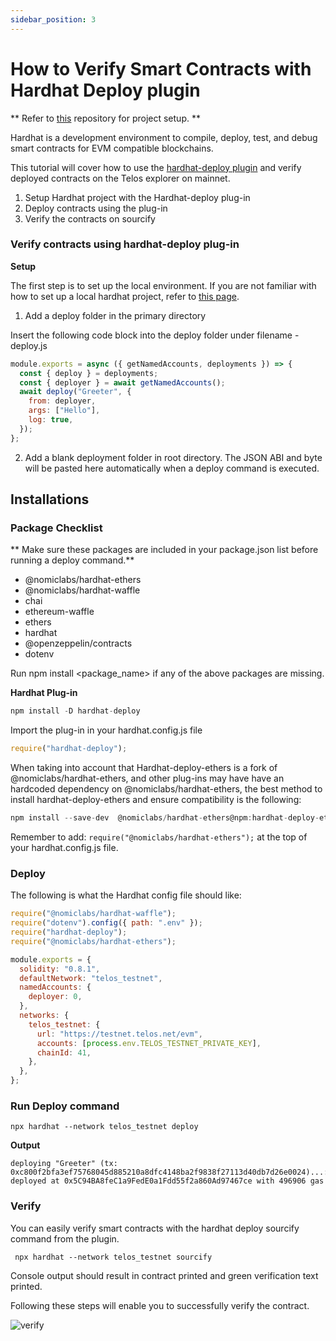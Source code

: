 ```yaml
---
sidebar_position: 3
---
```


# How to Verify Smart Contracts with Hardhat Deploy plugin

** Refer to [this](https://github.com/nathanduft44/telos_hardhat_deploy) repository for project setup. **

Hardhat is a development environment to compile, deploy, test, and debug smart contracts for EVM compatible blockchains.

This tutorial will cover how to use the [hardhat-deploy plugin](https://github.com/wighawag/hardhat-deploy) and verify deployed contracts on the Telos explorer on mainnet.

1. Setup Hardhat project with the Hardhat-deploy plug-in
2. Deploy contracts using the plug-in
3. Verify the contracts on sourcify

### Verify contracts using hardhat-deploy plug-in

**Setup**

The first step is to set up the local environment. If you are not familiar with how to set up a local hardhat project, refer to [this page](https://hardhat.org/tutorial/setting-up-the-environment.html).

1. Add a deploy folder in the primary directory

Insert the following code block into the deploy folder under filename - deploy.js

```js title="hardhat_project/deploy/00_deploy_my_contract.js"
module.exports = async ({ getNamedAccounts, deployments }) => {
  const { deploy } = deployments;
  const { deployer } = await getNamedAccounts();
  await deploy("Greeter", {
    from: deployer,
    args: ["Hello"],
    log: true,
  });
};
```

2. Add a blank deployment folder in root directory. The JSON ABI and byte will be pasted here automatically when a deploy command is executed.

## Installations

### Package Checklist

** Make sure these packages are included in your package.json list before running a deploy command.**

- @nomiclabs/hardhat-ethers
- @nomiclabs/hardhat-waffle
- chai
- ethereum-waffle
- ethers
- hardhat
- @openzeppelin/contracts
- dotenv

Run npm install <package_name> if any of the above packages are missing.

**Hardhat Plug-in**

```js title="desktop/Basic_hardhat_project"
npm install -D hardhat-deploy
```

Import the plug-in in your hardhat.config.js file

```js title="/hardhat.config.js"
require("hardhat-deploy");
```

When taking into account that Hardhat-deploy-ethers is a fork of @nomiclabs/hardhat-ethers, and other plug-ins may have have an hardcoded dependency on @nomiclabs/hardhat-ethers, the best method to install hardhat-deploy-ethers and ensure compatibility is the following:

```js title="/Basic_hardhat_project"
npm install --save-dev  @nomiclabs/hardhat-ethers@npm:hardhat-deploy-ethers ethers
```

Remember to add: `require("@nomiclabs/hardhat-ethers");` at the top of your hardhat.config.js file.

### Deploy

The following is what the Hardhat config file should like:

```js title="/hardhat.config.js"
require("@nomiclabs/hardhat-waffle");
require("dotenv").config({ path: ".env" });
require("hardhat-deploy");
require("@nomiclabs/hardhat-ethers");

module.exports = {
  solidity: "0.8.1",
  defaultNetwork: "telos_testnet",
  namedAccounts: {
    deployer: 0,
  },
  networks: {
    telos_testnet: {
      url: "https://testnet.telos.net/evm",
      accounts: [process.env.TELOS_TESTNET_PRIVATE_KEY],
      chainId: 41,
    },
  },
};
```

### Run Deploy command

```
npx hardhat --network telos_testnet deploy
```

**Output**

```
deploying "Greeter" (tx: 0xc800f2bfa3ef75768045d885210a8dfc4148ba2f9838f27113d40db7d26e0024)...: deployed at 0x5C94BA8feC1a9FedE0a1Fdd55f2a860Ad97467ce with 496906 gas
```

### Verify

You can easily verify smart contracts with the hardhat deploy sourcify command from the plugin.

` npx hardhat --network telos_testnet sourcify`

Console output should result in contract printed and green verification text printed.

Following these steps will enable you to successfully verify the contract.

![verify](/img/verify.png)
